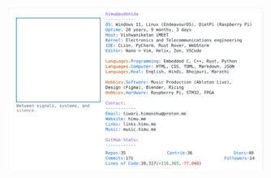 <a href="https://github.com/HimuCodes">
  <picture>
    <source media="(prefers-color-scheme: dark)" srcset="https://raw.githubusercontent.com/HimuCodes/HimuCodes/main/dark.svg?b=1760931982">
    <img alt="HimuCodes's GitHub Profile README" src="https://raw.githubusercontent.com/HimuCodes/HimuCodes/main/light.svg?b=1760931982">
  </picture>
</a>

